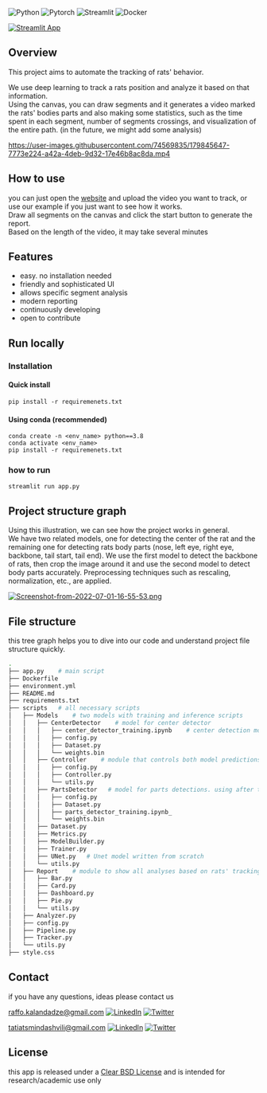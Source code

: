 ![Python](https://img.shields.io/badge/Python-3776AB?style=for-the-badge&logo=python&logoColor=white) 
![Pytorch](https://img.shields.io/badge/PyTorch-EE4C2C?style=for-the-badge&logo=PyTorch&logoColor=white) 
![Streamlit](https://img.shields.io/badge/Streamlit-FF4B4B?style=for-the-badge&logo=Streamlit&logoColor=white) 
![Docker](https://img.shields.io/badge/Docker-2CA5E0?style=for-the-badge&logo=docker&logoColor=white)

[![Streamlit App](https://static.streamlit.io/badges/streamlit_badge_black_white.svg)](https://mouse-behaviour-tracker.streamlit.app/)

## **Overview**

This project aims to automate the tracking of rats' behavior.

We use deep learning to track a rats position and analyze it based on that information. <br>
Using the canvas, you can draw segments and it generates a video marked the rats' bodies parts and also making some statistics, such as the time spent in each segment, number of segments crossings, and visualization of the entire path. (in the future, we might add some analysis)


https://user-images.githubusercontent.com/74569835/179845647-7773e224-a42a-4deb-9d32-17e46b8ac8da.mp4


## **How to use**
you can just open the [website](https://mouse-behaviour-tracker.streamlit.app/) and upload the video you want to track, or use our example if you just want to see how it works.<br>
Draw all segments on the canvas and click the start button to generate the report.<br>
Based on the length of the video, it may take several minutes

## **Features**
- easy. no installation needed
- friendly and sophisticated UI
- allows specific segment analysis
- modern reporting
- continuously developing
- open to contribute

## **Run locally**
### **Installation**
#### **Quick install**
```
pip install -r requiremenets.txt
```
#### **Using conda (recommended)**
```
conda create -n <env_name> python==3.8
conda activate <env_name>
pip install -r requiremenets.txt
```
### **how to run**
```
streamlit run app.py
```


## **Project structure graph**
Using this illustration, we can see how the project works in general.<br>
We have two related models, one for detecting the center of the rat and the remaining one for detecting rats body parts (nose, left eye, right eye, backbone, tail start, tail end). We use the first model to detect the backbone of rats, then crop the image around it and use the second model to detect body parts accurately. Preprocessing techniques such as rescaling, normalization, etc., are applied.

[![Screenshot-from-2022-07-01-16-55-53.png](https://i.postimg.cc/SNLbm4ng/Screenshot-from-2022-07-01-16-55-53.png)](https://postimg.cc/GHp5jZJD)

## **File structure**
this tree graph helps you to dive into our code and understand project file structure quickly.  

```bash
.
├── app.py    # main script
├── Dockerfile
├── environment.yml
├── README.md
├── requirements.txt
├── scripts   # all necessary scripts
│   ├── Models    # two models with training and inference scripts
│   │   ├── CenterDetector    # model for center detector
│   │   │   ├── center_detector_training.ipynb    # center detection model training notebook
│   │   │   ├── config.py       
│   │   │   ├── Dataset.py        
│   │   │   └── weights.bin 
│   │   ├── Controller    # module that controls both model predictions and processing
│   │   │   ├── config.py
│   │   │   ├── Controller.py
│   │   │   └── utils.py
│   │   ├── PartsDetector   # model for parts detections. using after the center detection model
│   │   │   ├── config.py
│   │   │   ├── Dataset.py
│   │   │   ├── parts_detector_training.ipynb_
│   │   │   └── weights.bin
│   │   ├── Dataset.py
│   │   ├── Metrics.py
│   │   ├── ModelBuilder.py
│   │   ├── Trainer.py
│   │   ├── UNet.py   # Unet model written from scratch
│   │   └── utils.py
│   ├── Report    # module to show all analyses based on rats' tracking
│   │   ├── Bar.py
│   │   ├── Card.py
│   │   ├── Dashboard.py
│   │   ├── Pie.py
│   │   └── utils.py
│   ├── Analyzer.py
│   ├── config.py
│   ├── Pipeline.py
│   ├── Tracker.py
│   └── utils.py
├── style.css
```


## Contact
if you have any questions, ideas please contact us <br> 

raffo.kalandadze@gmail.com
[![LinkedIn](https://img.shields.io/badge/linkedin-%230077B5.svg?style=for-the-badge&logo=linkedin&logoColor=white)](https://www.linkedin.com/in/raphael-kalandadze-ab9623142/)
[![Twitter](https://img.shields.io/badge/Twitter-%231DA1F2.svg?style=for-the-badge&logo=Twitter&logoColor=white)](https://twitter.com/RaphaelKalan)


tatiatsmindashvili@gmail.com
[![LinkedIn](https://img.shields.io/badge/linkedin-%230077B5.svg?style=for-the-badge&logo=linkedin&logoColor=white)](https://www.linkedin.com/in/tatia-tsmindashvili-92676614b/) 
[![Twitter](https://img.shields.io/badge/Twitter-%231DA1F2.svg?style=for-the-badge&logo=Twitter&logoColor=white)](https://twitter.com/TatiaTsmindash1)


## **License**
this app is released under a [Clear BSD License](https://raw.githubusercontent.com/RRaphaell/mouse_behaviour_tracker/main/License?token=GHSAT0AAAAAABQA3BDY464XCOWQKCSQ3RUCYXBTB6Q) and is intended for research/academic use only

